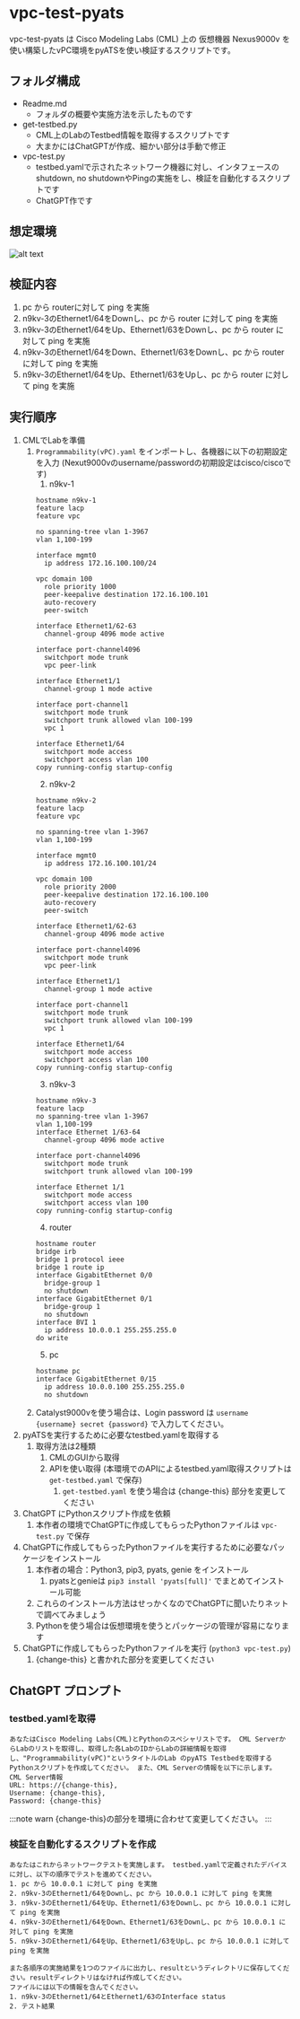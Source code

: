 # vpc-test-pyats

vpc-test-pyats は Cisco Modeling Labs (CML) 上の
仮想機器 Nexus9000v を使い構築したvPC環境をpyATSを使い検証するスクリプトです。

## フォルダ構成
- Readme.md
  - フォルダの概要や実施方法を示したものです
- get-testbed.py
  - CML上のLabのTestbed情報を取得するスクリプトです
  - 大まかにはChatGPTが作成、細かい部分は手動で修正
- vpc-test.py
  - testbed.yamlで示されたネットワーク機器に対し、インタフェースのshutdown, no shutdownやPingの実施をし、検証を自動化するスクリプトです
  - ChatGPT作です

## 想定環境
![alt text](想定環境_vPC.png)

## 検証内容
1. pc から routerに対して ping を実施
2. n9kv-3のEthernet1/64をDownし、pc から router に対して ping を実施 
3. n9kv-3のEthernet1/64をUp、Ethernet1/63をDownし、pc から router に対して ping を実施 
4. n9kv-3のEthernet1/64をDown、Ethernet1/63をDownし、pc から router に対して ping を実施
5. n9kv-3のEthernet1/64をUp、Ethernet1/63をUpし、pc から router に対して ping を実施 

## 実行順序
1. CMLでLabを準備
   1. ```Programmability(vPC).yaml``` をインポートし、各機器に以下の初期設定を入力 (Nexut9000vのusername/passwordの初期設定はcisco/ciscoです)
      1. n9kv-1
      ```
      hostname n9kv-1
      feature lacp
      feature vpc

      no spanning-tree vlan 1-3967
      vlan 1,100-199

      interface mgmt0
        ip address 172.16.100.100/24

      vpc domain 100
        role priority 1000
        peer-keepalive destination 172.16.100.101
        auto-recovery
        peer-switch

      interface Ethernet1/62-63
        channel-group 4096 mode active

      interface port-channel4096
        switchport mode trunk
        vpc peer-link

      interface Ethernet1/1
        channel-group 1 mode active

      interface port-channel1
        switchport mode trunk
        switchport trunk allowed vlan 100-199
        vpc 1

      interface Ethernet1/64
        switchport mode access
        switchport access vlan 100
      copy running-config startup-config
      ```
      2. n9kv-2
      ```
      hostname n9kv-2
      feature lacp
      feature vpc
      
      no spanning-tree vlan 1-3967
      vlan 1,100-199
      
      interface mgmt0
        ip address 172.16.100.101/24
      
      vpc domain 100
        role priority 2000
        peer-keepalive destination 172.16.100.100
        auto-recovery
        peer-switch
      
      interface Ethernet1/62-63
        channel-group 4096 mode active
      
      interface port-channel4096
        switchport mode trunk
        vpc peer-link
      
      interface Ethernet1/1
        channel-group 1 mode active
      
      interface port-channel1
        switchport mode trunk
        switchport trunk allowed vlan 100-199
        vpc 1
      
      interface Ethernet1/64
        switchport mode access
        switchport access vlan 100
      copy running-config startup-config
      ```
      3. n9kv-3
      ```
      hostname n9kv-3
      feature lacp
      no spanning-tree vlan 1-3967
      vlan 1,100-199
      interface Ethernet 1/63-64
        channel-group 4096 mode active
      
      interface port-channel4096
        switchport mode trunk
        switchport trunk allowed vlan 100-199
      
      interface Ethernet 1/1
        switchport mode access
        switchport access vlan 100
      copy running-config startup-config
      ```
      4. router
      ```
      hostname router
      bridge irb
      bridge 1 protocol ieee
      bridge 1 route ip
      interface GigabitEthernet 0/0
        bridge-group 1
        no shutdown
      interface GigabitEthernet 0/1
        bridge-group 1
        no shutdown
      interface BVI 1
        ip address 10.0.0.1 255.255.255.0
      do write
      ```
      5. pc
      ```
      hostname pc
      interface GigabitEthernet 0/15
        ip address 10.0.0.100 255.255.255.0
        no shutdown
      ```
   2. Catalyst9000vを使う場合は、Login password は ```username {username} secret {password}``` で入力してください。
2. pyATSを実行するために必要なtestbed.yamlを取得する
   1. 取得方法は2種類
      1. CMLのGUIから取得
      2. APIを使い取得 (本環境でのAPIによるtestbed.yaml取得スクリプトは ```get-testbed.yaml``` で保存)
         1. ```get-testbed.yaml``` を使う場合は {change-this} 部分を変更してください
3. ChatGPT にPythonスクリプト作成を依頼
   1. 本作者の環境でChatGPTに作成してもらったPythonファイルは ```vpc-test.py``` で保存
4. ChatGPTに作成してもらったPythonファイルを実行するために必要なパッケージをインストール
   1. 本作者の場合：Python3, pip3, pyats, genie をインストール
      1. pyatsとgenieは ```pip3 install 'pyats[full]'``` でまとめてインストール可能
   2. これらのインストール方法はせっかくなのでChatGPTに聞いたりネットで調べてみましょう
   3. Pythonを使う場合は仮想環境を使うとパッケージの管理が容易になります
5. ChatGPTに作成してもらったPythonファイルを実行 (```python3 vpc-test.py```)
   1. {change-this} と書かれた部分を変更してください

## ChatGPT プロンプト
### testbed.yamlを取得
```
あなたはCisco Modeling Labs(CML)とPythonのスペシャリストです。 CML ServerからLabのリストを取得し、取得した各LabのIDからLabの詳細情報を取得し、"Programmability(vPC)"というタイトルのLab のpyATS Testbedを取得するPythonスクリプトを作成してください。 また、CML Serverの情報を以下に示します。
CML Server情報
URL: https://{change-this}, 
Username: {change-this}, 
Password: {change-this}
```

:::note warn
{change-this}の部分を環境に合わせて変更してください。
:::

### 検証を自動化するスクリプトを作成
```
あなたはこれからネットワークテストを実施します。 testbed.yamlで定義されたデバイスに対し、以下の順序でテストを進めてください。 
1. pc から 10.0.0.1 に対して ping を実施 
2. n9kv-3のEthernet1/64をDownし、pc から 10.0.0.1 に対して ping を実施
3. n9kv-3のEthernet1/64をUp、Ethernet1/63をDownし、pc から 10.0.0.1 に対して ping を実施
4. n9kv-3のEthernet1/64をDown、Ethernet1/63をDownし、pc から 10.0.0.1 に対して ping を実施
5. n9kv-3のEthernet1/64をUp、Ethernet1/63をUpし、pc から 10.0.0.1 に対して ping を実施

また各順序の実施結果を1つのファイルに出力し、resultというディレクトリに保存してください。resultディレクトリはなければ作成してください。
ファイルには以下の情報を含んでください。
1. n9kv-3のEthernet1/64とEthernet1/63のInterface status
2. テスト結果
```